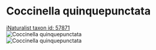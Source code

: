 
Coccinella quinquepunctata
==========================
  
[iNaturalist taxon id: 57871](https://www.inaturalist.org/taxa/57871)  
![Coccinella quinquepunctata](https://inaturalist-open-data.s3.amazonaws.com/photos/247516889/medium.jpg)  
![Coccinella quinquepunctata](https://inaturalist-open-data.s3.amazonaws.com/photos/46078225/medium.jpeg)